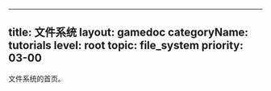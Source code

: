 
---
title: 文件系统
layout: gamedoc
categoryName: tutorials
level: root
topic: file_system
priority: 03-00
---

文件系统的首页。

